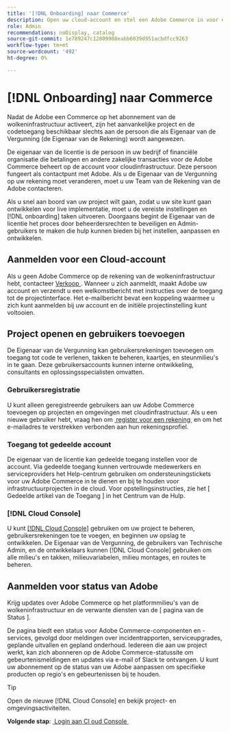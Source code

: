 ```yaml
---
title: '[!DNL Onboarding] naar Commerce'
description: Open uw cloud-account en stel een Adobe Commerce in voor een infrastructuurproject voor de cloud.
role: Admin
recommendations: noDisplay, catalog
source-git-commit: 1e789247c12009908eabb6039d951acbdfcc9263
workflow-type: tm+mt
source-wordcount: '492'
ht-degree: 0%

---
```


# [!DNL Onboarding] naar Commerce

Nadat de Adobe een Commerce op het abonnement van de wolkeninfrastructuur activeert, zijn het aanvankelijke project en de codetoegang beschikbaar slechts aan de persoon die als Eigenaar van de Vergunning (de Eigenaar van de Rekening) wordt aangewezen.

De eigenaar van de licentie is de persoon in uw bedrijf of financiële organisatie die betalingen en andere zakelijke transacties voor de Adobe Commerce beheert op de account voor cloudinfrastructuur. Deze persoon fungeert als contactpunt met Adobe. Als u de Eigenaar van de Vergunning op uw rekening moet veranderen, moet u uw Team van de Rekening van de Adobe contacteren.

Als u snel aan boord van uw project wilt gaan, zodat u uw site kunt gaan ontwikkelen voor live implementatie, moet u de vereiste instellingen en [!DNL onboarding] taken uitvoeren. Doorgaans begint de Eigenaar van de licentie het proces door beheerdersrechten te beveiligen en Admin-gebruikers te maken die hulp kunnen bieden bij het instellen, aanpassen en ontwikkelen.

## Aanmelden voor een Cloud-account

Als u geen Adobe Commerce op de rekening van de wolkeninfrastructuur hebt, contacteer [ Verkoop ]. Wanneer u zich aanmeldt, maakt Adobe uw account en verzendt u een welkomstbericht met instructies over de toegang tot de projectinterface. Het e-mailbericht bevat een koppeling waarmee u zich kunt aanmelden bij uw account en de initiële projectinstelling kunt voltooien.

## Project openen en gebruikers toevoegen

De Eigenaar van de Vergunning kan gebruikersrekeningen toevoegen om toegang tot code te verlenen, takken te beheren, kaartjes, en steunmilieu&#39;s in te gaan. Deze gebruikersaccounts kunnen interne ontwikkeling, consultants en oplossingsspecialisten omvatten.

### Gebruikersregistratie

U kunt alleen geregistreerde gebruikers aan uw Adobe Commerce toevoegen op projecten en omgevingen met cloudinfrastructuur. Als u een nieuwe gebruiker hebt, vraag hen om [&#x200B; register voor een rekening &#x200B;](https://account.magento.com/customer/account/login/) en om het e-mailadres te verstrekken verbonden aan hun rekeningsprofiel.

### Toegang tot gedeelde account

De eigenaar van de licentie kan gedeelde toegang instellen voor de account. Via gedeelde toegang kunnen vertrouwde medewerkers en serviceproviders het Help-centrum gebruiken om ondersteuningstickets voor uw Adobe Commerce in te dienen en bij te houden voor infrastructuurprojecten in de cloud. Voor opstellingsinstructies, zie het [ Gedeelde artikel van de Toegang ] in het Centrum van de Hulp.

### [!DNL Cloud Console]

U kunt [[!DNL Cloud Console]](cloud-console.md) gebruiken om uw project te beheren, gebruikersrekeningen toe te voegen, en beginnen uw opslag te ontwikkelen. De Eigenaar van de Vergunning, de gebruikers van Technische Admin, en de ontwikkelaars kunnen [!DNL Cloud Console] gebruiken om alle milieu&#39;s en takken, milieuvariabelen, milieu montages, en routes te beheren.

## Aanmelden voor status van Adobe

Krijg updates over Adobe Commerce op het platformmilieu&#39;s van de wolkeninfrastructuur en de verwante diensten van de [ pagina van de Status ].

De pagina biedt een status voor Adobe Commerce-componenten en -services, gevolgd door meldingen over incidentrapporten, serviceupgrades, geplande uitvallen en gepland onderhoud. Iedereen die aan uw project werkt, kan zich abonneren op de Adobe Commerce-statussite om gebeurtenismeldingen en updates via e-mail of Slack te ontvangen. U kunt uw abonnement op de status van uw Adobe aanpassen om specifieke producten op regio&#39;s en gebeurtenissen bij te houden.

>[!TIP]
>
> Open de nieuwe [!DNL Cloud Console] en bekijk project- en omgevingsactiviteiten.
>
>**Volgende stap**: [&#x200B; Login aan Cl oud Console &#x200B;](cloud-console.md)

<!-- link definitions -->

[Verkoop]: https://business.adobe.com/products/magento/get-demo.html
[Gedeelde toegang]: https://experienceleague.adobe.com/docs/commerce-knowledge-base/kb/help-center-guide/magento-help-center-user-guide.html?lang=nl-NL#shared-access
[Statuspagina]: https://status.adobe.com/products/503473

